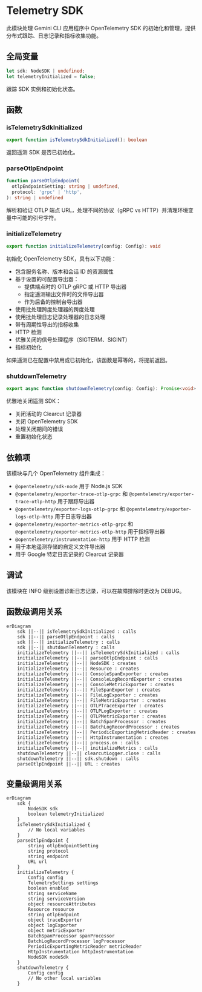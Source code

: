 # Telemetry SDK

此模块处理 Gemini CLI 应用程序中 OpenTelemetry SDK 的初始化和管理，提供分布式跟踪、日志记录和指标收集功能。

## 全局变量

```ts
let sdk: NodeSDK | undefined;
let telemetryInitialized = false;
```
跟踪 SDK 实例和初始化状态。

## 函数

### isTelemetrySdkInitialized
```ts
export function isTelemetrySdkInitialized(): boolean
```
返回遥测 SDK 是否已初始化。

### parseOtlpEndpoint
```ts
function parseOtlpEndpoint(
  otlpEndpointSetting: string | undefined,
  protocol: 'grpc' | 'http',
): string | undefined
```
解析和验证 OTLP 端点 URL，处理不同的协议（gRPC vs HTTP）并清理环境变量中可能的引号字符。

### initializeTelemetry
```ts
export function initializeTelemetry(config: Config): void
```
初始化 OpenTelemetry SDK，具有以下功能：
- 包含服务名称、版本和会话 ID 的资源属性
- 基于设置的可配置导出器：
  - 提供端点时的 OTLP gRPC 或 HTTP 导出器
  - 指定遥测输出文件时的文件导出器
  - 作为后备的控制台导出器
- 使用批处理跨度处理器的跨度处理
- 使用批处理日志记录处理器的日志处理
- 带有周期性导出的指标收集
- HTTP 检测
- 优雅关闭的信号处理程序（SIGTERM、SIGINT）
- 指标初始化

如果遥测已在配置中禁用或已初始化，该函数是幂等的，将提前返回。

### shutdownTelemetry
```ts
export async function shutdownTelemetry(config: Config): Promise<void>
```
优雅地关闭遥测 SDK：
- 关闭活动的 Clearcut 记录器
- 关闭 OpenTelemetry SDK
- 处理关闭期间的错误
- 重置初始化状态

## 依赖项

该模块与几个 OpenTelemetry 组件集成：
- `@opentelemetry/sdk-node` 用于 Node.js SDK
- `@opentelemetry/exporter-trace-otlp-grpc` 和 `@opentelemetry/exporter-trace-otlp-http` 用于跟踪导出器
- `@opentelemetry/exporter-logs-otlp-grpc` 和 `@opentelemetry/exporter-logs-otlp-http` 用于日志导出器
- `@opentelemetry/exporter-metrics-otlp-grpc` 和 `@opentelemetry/exporter-metrics-otlp-http` 用于指标导出器
- `@opentelemetry/instrumentation-http` 用于 HTTP 检测
- 用于本地遥测存储的自定义文件导出器
- 用于 Google 特定日志记录的 Clearcut 记录器

## 调试

该模块在 INFO 级别设置诊断日志记录，可以在故障排除时更改为 DEBUG。

## 函数级调用关系

```mermaid
erDiagram
    sdk ||--|| isTelemetrySdkInitialized : calls
    sdk ||--|| parseOtlpEndpoint : calls
    sdk ||--|| initializeTelemetry : calls
    sdk ||--|| shutdownTelemetry : calls
    initializeTelemetry ||--|| isTelemetrySdkInitialized : calls
    initializeTelemetry ||--|| parseOtlpEndpoint : calls
    initializeTelemetry ||--|| NodeSDK : creates
    initializeTelemetry ||--|| Resource : creates
    initializeTelemetry ||--|| ConsoleSpanExporter : creates
    initializeTelemetry ||--|| ConsoleLogRecordExporter : creates
    initializeTelemetry ||--|| ConsoleMetricExporter : creates
    initializeTelemetry ||--|| FileSpanExporter : creates
    initializeTelemetry ||--|| FileLogExporter : creates
    initializeTelemetry ||--|| FileMetricExporter : creates
    initializeTelemetry ||--|| OTLPTraceExporter : creates
    initializeTelemetry ||--|| OTLPLogExporter : creates
    initializeTelemetry ||--|| OTLPMetricExporter : creates
    initializeTelemetry ||--|| BatchSpanProcessor : creates
    initializeTelemetry ||--|| BatchLogRecordProcessor : creates
    initializeTelemetry ||--|| PeriodicExportingMetricReader : creates
    initializeTelemetry ||--|| HttpInstrumentation : creates
    initializeTelemetry ||--|| process.on : calls
    initializeTelemetry ||--|| initializeMetrics : calls
    shutdownTelemetry ||--|| clearcutLogger.close : calls
    shutdownTelemetry ||--|| sdk.shutdown : calls
    parseOtlpEndpoint ||--|| URL : creates
```

## 变量级调用关系

```mermaid
erDiagram
    sdk {
        NodeSDK sdk
        boolean telemetryInitialized
    }
    isTelemetrySdkInitialized {
        // No local variables
    }
    parseOtlpEndpoint {
        string otlpEndpointSetting
        string protocol
        string endpoint
        URL url
    }
    initializeTelemetry {
        Config config
        TelemetrySettings settings
        boolean enabled
        string serviceName
        string serviceVersion
        object resourceAttributes
        Resource resource
        string otlpEndpoint
        object traceExporter
        object logExporter
        object metricExporter
        BatchSpanProcessor spanProcessor
        BatchLogRecordProcessor logProcessor
        PeriodicExportingMetricReader metricReader
        HttpInstrumentation httpInstrumentation
        NodeSDK nodeSdk
    }
    shutdownTelemetry {
        Config config
        // No other local variables
    }
```